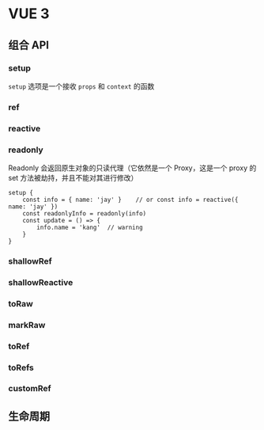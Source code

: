 # VUE 3



## 组合 API

### setup

`setup` 选项是一个接收 `props` 和 `context` 的函数

### ref



### reactive

### readonly

Readonly 会返回原生对象的只读代理（它依然是一个 Proxy，这是一个 proxy 的 set 方法被劫持，并且不能对其进行修改）

``` vue 
setup {
	const info = { name: 'jay' }	// or const info = reactive({ name: 'jay' })
	const readonlyInfo = readonly(info)
	const update = () => {
		info.name = 'kang'	// warning
	}
}
```



### shallowRef



### shallowReactive



### toRaw



### markRaw



### toRef



### toRefs

### customRef



## 生命周期





